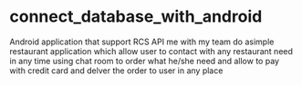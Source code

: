 # connect_database_with_android
Android application that support RCS API me with my team do asimple   restaurant application which allow user to contact with any restaurant need in any time using chat room to order what he/she need and allow to pay with credit card  and delver the order to user in any place
